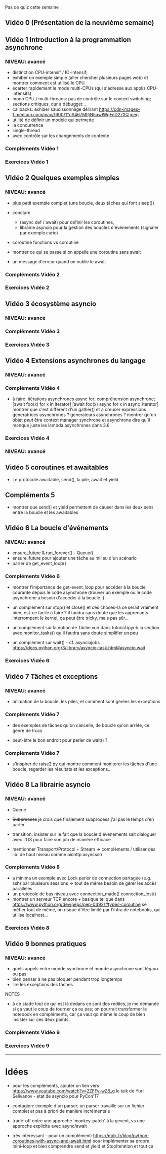 Pas de quiz cette semaine

## Vidéo 0 (Présentation de la neuvième semaine)


## Vidéo 1 Introduction à la programmation asynchrone
### NIVEAU: avancé

* distinction CPU-intensif / IO-intensif;
* exhiber un exemple simple (aller chercher plusieurs pages web) et montrer comment est utilisé le CPU
* écarter rapidement le mode multi-CPUs (qui s'adresse aux applis CPU-intensifs)
* mono CPU / multi-threads: pas de contrôle sur le context switching; sections critiques, dur à débugger...
* callbacks: exhiber saucissonnage délirant https://cdn-images-1.medium.com/max/1600/1*cS467MRjN5awIWqFeD27XQ.jpeg
* utilité de définir un modèle qui permette
 * la concurrence
 * single-thread
 * avec contrôle sur les changements de contexte

### Compléments Vidéo 1 
### Exercices Vidéo 1 


## Vidéo 2 Quelques exemples simples
### NIVEAU: avancé

* plus petit exemple complet (une boucle, deux tâches qui font sleep())
* conclure
  * (async def / await) pour définir les coroutines,
  * librairie asyncio pour la gestion des boucles d'événements (signaler par exemple curio)

* coroutine functions vs coroutine
* montrer ce qui se passe si on appelle une coroutine sans await
* un message d'erreur quand on oublie le await 

### Compléments Vidéo 2
### Exercices Vidéo 2


## Vidéo 3 écosystème asyncio
### NIVEAU: avancé
### Compléments Vidéo 3
### Exercices Vidéo 3


## Vidéo 4 Extensions asynchrones du langage
### NIVEAU: avancé
### Compléments Vidéo 4

* à faire: itérations asynchrones
  async for; compréhension asynchrone;
  [await foo(x) for x in iterator]
  [await foo(x) async for x in async_iterator]
  montrer que c'est différent d'un gather()
  et a creuser
  expressions generatrices asynchrones ?
  generateurs asynchrones ?
  montrer qu'un objet *peut* être context manager synchrone et asynchrone
  dire qu'il manque juste les lambda asynchrones dans 3.6

### Exercices Vidéo 4
### NIVEAU: avancé


## Vidéo 5 coroutines et awaitables

* Le protocole awaitable, send(), la pile, await et yield

## Compléments 5

* montrer que send() et yield permettent de causer dans les deux sens entre la boucle et les awaitables


## Vidéo 6 La boucle d'événements
### NIVEAU: avancé

* ensure_future & run_forever() - Queue()
* ensure_future pour ajouter une tâche au milieu d'un scénario
* parler de get_event_loop()

### Compléments Vidéo 6

* montrer l'importance de get-event_loop pour accéder à la boucle
  courante depuis le code asynchrone (trouver un exemple ou le code
  asynchrone a besoin d'accéder à la boucle..)

* un complément sur stop() et close() et ces choses-là ce serait
  vraiment bien, est-ce facile à faire ? il faudra sans doute que les
  apprenants interrompent le kernel, ça peut être tricky, mais pas
  sûr...

* un complément sur la notion de Tâche
  voir dans tutorial.ipynb la section avec monitor_tasks()
  qu'il faudra sans doute simplifier un peu

* un complément sur wait() - cf. asynciojobs
  https://docs.python.org/3/library/asyncio-task.html#asyncio.wait

### Exercices Vidéo 6


## Vidéo 7 Tâches et exceptions
### NIVEAU: avancé

* animation de la boucle, les piles, et comment sont gérées les exceptions

### Compléments Vidéo 7

* des exemples de tâches qu'on cancelle, de boucle qu'on arrête, ce
  genre de trucs

* peut-être le bon endroit pour parler de wait() ?

### Compléments Vidéo 7

* s'inspirer de raise2.py qui montre comment monitorer les tâches
  d'une boucle, regarder les résultats et les exceptions..


## Vidéo 8 La librairie asyncio 
### NIVEAU: avancé

* Queue 

* ~~Subprocess~~ je crois que finalement subprocess j'ai pas le temps
  d'en parler

* transition: insister sur le fait que la boucle d'évenements sait dialoguer avec
  l'OS pour faire son job de manière efficace

* mentionner Transport/Protocol + Stream
  -> compléments / utiliser des lib. de haut niveau
     comme aiohttp asyncssh

### Compléments Vidéo 8

* a minima un exemple avec Lock
  parler de connection partagée (e.g. ssh) par plusieurs sessions ->
  tout de même besoin de gérer les accès parallèles
* un protocole de bas niveau avec connection_made() connection_lost() 
* montrer un serveur TCP encore + basique tel que dans 
  https://www.python.org/dev/peps/pep-0492/#types-coroutine
  se méfier tout de même, on risque d'être limité par l'infra de
  notebooks, qui utilise localhost...

### Exercices Vidéo 8


## Vidéo 9 bonnes pratiques
### NIVEAU: avancé

* quels appels entre monde synchrone et monde asynchrone sont légaux ou pas
* bien penser à ne pas bloquer pendant trop longtemps
* lire les exceptions des tâches

NOTES

* à ce stade tout ce qui est là dedans ce sont des redites, je me
demande si ça vaut le coup de tourner ça ou pas; on pourrait
transformer le notebook en compléments, car ça vaut qd même le coup de
bien insister sur ces deux points.

### Compléments Vidéo 9
### Exercices Vidéo 9

*****

# Idées

* pour les complements, ajouter un lien vers
  https://www.youtube.com/watch?v=2ZFFv-wZ8_g
  le talk de Yuri Selivanov - etat de asyncio pour PyCon'17

* contagion: exemple d'un parser; un parser travaille sur un fichier
  complet et pas à priori de manière incrémentale

* trade-off entre une approche 'monkey-patch' à la gevent, vs une
  approche explicite avec async/await

* très intéressant - pour un complément:
  https://mdk.fr/blog/python-coroutines-with-async-and-await.html
  pour implémenter sa propre mini-loop et bien comprendre send et yield et StopIteration et tout ça
